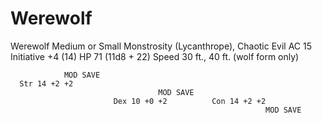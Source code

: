 # Werewolf

Werewolf
      Medium or Small Monstrosity (Lycanthrope), Chaotic Evil
      AC 15		                      Initiative +4 (14)
      HP 71 (11d8 + 22)
      Speed 30 ft., 40 ft. (wolf form only)

                MOD SAVE
      Str 14 +2 +2
                                     MOD SAVE
                           Dex 10 +0 +2          Con 14 +2 +2
                                                             MOD SAVE
